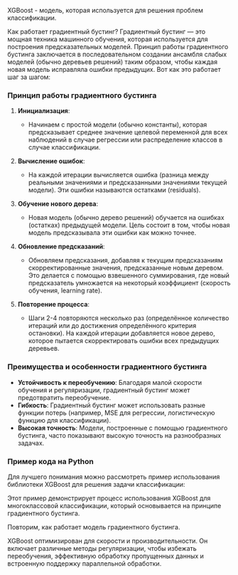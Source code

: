 XGBoost - модель, которая используется для решения проблем классификации. 

Как работает градиентный бустинг?
Градиентный бустинг — это мощная техника машинного обучения, которая используется для построения предсказательных моделей. Принцип работы градиентного бустинга заключается в последовательном создании ансамбля слабых моделей (обычно деревьев решений) таким образом, чтобы каждая новая модель исправляла ошибки предыдущих. Вот как это работает шаг за шагом:

### Принцип работы градиентного бустинга

1. **Инициализация**:
   - Начинаем с простой модели (обычно константы), которая предсказывает среднее значение целевой переменной для всех наблюдений в случае регрессии или распределение классов в случае классификации.

2. **Вычисление ошибок**:
   - На каждой итерации вычисляется ошибка (разница между реальными значениями и предсказанными значениями текущей модели). Эти ошибки называются остатками (residuals).

3. **Обучение нового дерева**:
   - Новая модель (обычно дерево решений) обучается на ошибках (остатках) предыдущей модели. Цель состоит в том, чтобы новая модель предсказывала эти ошибки как можно точнее.

4. **Обновление предсказаний**:
   - Обновляем предсказания, добавляя к текущим предсказаниям скорректированные значения, предсказанные новым деревом. Это делается с помощью взвешенного суммирования, где новый предсказатель умножается на некоторый коэффициент (скорость обучения, learning rate).

5. **Повторение процесса**:
   - Шаги 2-4 повторяются несколько раз (определённое количество итераций или до достижения определённого критерия остановки). На каждой итерации добавляется новое дерево, которое пытается скорректировать ошибки всех предыдущих деревьев.

### Преимущества и особенности градиентного бустинга

- **Устойчивость к переобучению**: Благодаря малой скорости обучения и регуляризации, градиентный бустинг может предотвратить переобучение.
- **Гибкость**: Градиентный бустинг может использовать разные функции потерь (например, MSE для регрессии, логистическую функцию для классификации).
- **Высокая точность**: Модели, построенные с помощью градиентного бустинга, часто показывают высокую точность на разнообразных задачах.



### Пример кода на Python

Для лучшего понимания можно рассмотреть пример использования библиотеки XGBoost для решения задачи классификации:


Этот пример демонстрирует процесс использования XGBoost для многоклассовой классификации, который основывается на принципе градиентного бустинга.

Повторим, как работает модель градиентного бустинга. 

XGBoost оптимизирован для скорости и производительности. Он включает различные методы регуляризации, чтобы избежать переобучения, эффективную обработку пропущенных данных и встроенную поддержку параллельной обработки.



